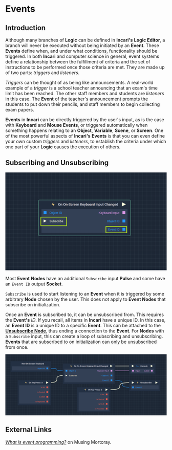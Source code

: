 # Events

## Introduction

Although many branches of **Logic** can be defined in **Incari's** **Logic Editor**, a branch will never be executed without being initiated by an **Event**. These **Events** define when, and under what conditions, functionality should be triggered. In both **Incari** and computer science in general, event systems define a relationship between the fulfillment of criteria and the set of instructions to be performed once those criteria are met. They are made up of two parts: _triggers_ and _listeners_.

_Triggers_ can be thought of as being like announcements. A real-world example of a _trigger_ is a school teacher announcing that an exam's time limit has been reached. The other staff members and students are _listeners_ in this case. The **Event** of the teacher's announcement prompts the students to put down their pencils, and staff members to begin collecting exam papers.

**Events** in **Incari** can be directly triggered by the user's input, as is the case with **Keyboard** and **Mouse Events**, or triggered automatically when something happens relating to an **Object**, **Variable**, **Scene**, or **Screen**. One of the most powerful aspects of **Incari's** **Events** is that you can even define your own custom _triggers_ and _listeners_, to establish the criteria under which one part of your **Logic** causes the execution of others.

## Subscribing and Unsubscribing

![An Example of a Node with a Subscribe input and an Event ID output.](../../.gitbook/assets/eventsubscribeeventidexample.png)

Most **Event** **Nodes** have an additional `Subscribe` input **Pulse** and some have an `Event ID` output **Socket**.

`Subscribe` is used to start listening to an **Event** when it is triggered by some arbitrary **Node** chosen by the user. This does not apply to **Event Nodes** that subscribe on initialization. 

Once an **Event** is subscribed to, it can be unsubscribed from. This requires the **Event's** *ID*. If you recall, all items in **Incari** have a unique ID. In this case, an **Event ID** is a unique ID to a specific **Event**. This can be attached to the [**Unsubscribe Node**](unsubscribe.md), thus ending a connection to the **Event**. For **Nodes** with a `Subscribe` input, this can create a loop of subscribing and unsubscribing. **Events** that are subscribed to on initialization can only be unsubscribed from once. 

![An Example of Subscribing and Unsubscribing.](../../.gitbook/assets/unsubscribeexample2.png)


## External Links

[_What is event programming?_](https://mortoray.com/2017/06/26/what-is-event-programming/) on Musing Mortoray.

